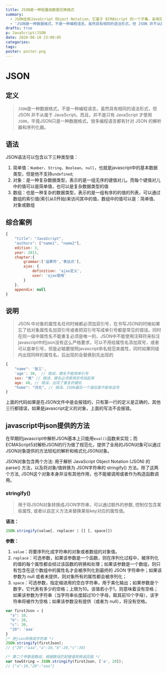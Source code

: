 ```yaml
---
title: JSON是一种轻量级数据交换格式
summary:
  - JSON全称JavaScript Object Notation，它基于 ECMAScript 的一个子集，采用完全独立于编程语言的文本格式来存储和表示数据。简洁和清晰的层次结构使得 JSON 成为理想的数据交换语言。 易于人阅读和编写，同时也易于机器解析和生成，并有效地提升网络传输效率。
  - 'JSON是一种数据格式，不是一种编程语言。虽然具有相同的语法形式，但 JSON 并不从属于 JavaScript。而且，并不是只有 JavaScript 才使用 `JSON`，毕竟JSON只是一种数据格式。很多编程语言都有针对 JSON 的解析器和序列化器'
drafts: true
p: JavaScript/JSON
date: 2020-06-10 23:09:05
categories:
tags:
poster: poster.png
---
```


# JSON

## 定义
> `JSON`是一种数据格式，不是一种编程语言。虽然具有相同的语法形式，但 JSON 并不从属于 JavaScript。而且，并不是只有 JavaScript 才使用 `JSON`，毕竟JSON只是一种数据格式。很多编程语言都有针对 JSON 的解析器和序列化器。

## 语法

JSON语法可以包含以下三种类型值：
1. 简单值：`Number`、`String`、`Boolean`、`null`，也就是javascript中的基本数据类型，但是他不支持`undefined`;
2. 对象：是一种复杂数据类型，表示的是一组无序的键值对儿。而每个键值对儿中的值可以是简单值，也可以是复杂数据类型的值
3. 数组：也是一种复杂的数据类型，表示的是一组有序的的值的列表，可以通过数组的索引值(索引从0开始)来访问其中的值，数组中的值可以是：简单值、对象或数组

## 综合案例
```javascript
{
    "title": "JavaScript",
    "authors": ["name1", "name2"],
    edition: 3,
    year: 2011,
    chapter:{
        grammar:['运算符','表达式'],
        ajax: {
            definition: 'ajax定义',
            user: 'ajax使用'
        }
    },
    appendix: null
}
```

## 说明

> JSON 中对象的属性名任何时候都必须加双引号，在书写JSON的时候如果忘了给对象属性名加双引号或者把双引号写成单引号都是常见的错误。同时在同一级中属性名不能重复必须是唯一的，JSON中不能使用注释符来标注
javascript中的json没有这么严格要求，可以不用给属性名添加双号，或者可以是单引号，但是必输要按照javascript命名规范来属性，同时如果同级内出现同样的属性名，后出现的会替换到先出现的


```javascript
{
    "name": '张三',
    'age': 30,  // 错误，键名不能用单引号
    sex: "男" // 错误，键名必须使用双号括起来
    age: 40, // 错误，出现了重复的键名
    "home": "河北", // 错误，JSON最后一个值后面不能有逗号
}
```

上面的代码如果是在JSON文件中是会报错的，只有第一行的定义是正确的，其他三行都错误，如果是javascript定义的对象，上面的写法不会报错。


## javascript中json提供的方法

在早期的javascript中解析JSON基本上只能用`eval()`函数来实现；而ECMAScript5对解析JSON的行为做了规范化，提供了全局的JSON对象可以通过JSON对象提供的方法轻松的解析和格式化JSON对象。

JSON对象包含两个方法: 用于解析 JavaScript Object Notation  (JSON) 的 parse() 方法，以及将对象/值转换为 JSON字符串的 stringify() 方法。除了这两个方法, JSON这个对象本身并没有其他作用，也不能被调用或者作为构造函数调用。

### stringify()
> 用于将JSON对象转换成JSON字符串，可以通过额外的参数, 控制仅包含某些属性, 或者以自定义方法来替换某些key对应的属性值。

**语法：**


```javascript
JSON.stringify(value[, replacer | [] [, space]])
```

**参数：**

1. `value`：将要序列化成字符串的对象或者数组的对象值。
2. `replace`：可选参数，如果该参数是一个函数，则在序列化过程中，被序列化的值的每个属性都会经过该函数的转换和处理；如果该参数是一个数组，则只有包含在这个数组中的属性名才会被序列化到最终的 JSON 字符串中；如果该参数为 null 或者未提供，则对象所有的属性都会被序列化；
3. `space`：可选参数，指定缩进用的空白字符串，用于美化输出；如果参数是个数字，它代表有多少的空格；上限为10。该值若小于1，则意味着没有空格；如果该参数为字符串（当字符串长度超过10个字母，取其前10个字母），该字符串将被作为空格；如果该参数没有提供（或者为 null），将没有空格。

```javascript
var firstJson = {
  "a": 10,
  "b": 20,
  "c": 30,
  "20": 'aaa'
}
/* 把json转换成字符串 */
JSON.stringify(firstJson);
// {"20":"aaa","a":10,"b":20,"c":30}

/* 第二个参数是数组，根据数组匹配键值转换返回值 */
var towString = JSON.stringify(firstJson, ['a', 20]);
// {"a":10,"20":"aaa"}

```

